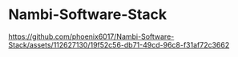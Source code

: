 # Nambi-Software-Stack


https://github.com/phoenix6017/Nambi-Software-Stack/assets/112627130/19f52c56-db71-49cd-96c8-f31af72c3662

